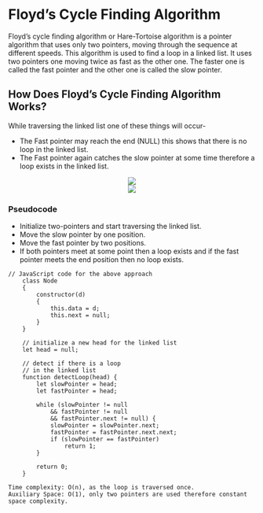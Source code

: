 # Floyd’s Cycle Finding Algorithm

Floyd’s cycle finding algorithm or Hare-Tortoise algorithm is a pointer algorithm that uses only two pointers, moving through the sequence at different speeds. This algorithm is used to find a loop in a linked list. It uses two pointers one moving twice as fast as the other one. The faster one is called the fast pointer and the other one is called the slow pointer.

## How Does Floyd’s Cycle Finding Algorithm Works?

While traversing the linked list one of these things will occur-

- The Fast pointer may reach the end (NULL) this shows that there is no loop in the linked list.
- The Fast pointer again catches the slow pointer at some time therefore a loop exists in the linked list.

<center>
    <img src="images/Floyd’s Cycle Finding Algorithm image1.jpg">
</center>

<center>
    <img src="images/Floyd’s Cycle Finding Algorithm image2.jpg">
</center>

### Pseudocode

- Initialize two-pointers and start traversing the linked list.
- Move the slow pointer by one position.
- Move the fast pointer by two positions.
- If both pointers meet at some point then a loop exists and if the fast pointer meets the end position then no loop exists.

```
// JavaScript code for the above approach
    class Node
    {
        constructor(d)
        {
            this.data = d;
            this.next = null;
        }
    }

    // initialize a new head for the linked list
    let head = null;

    // detect if there is a loop
    // in the linked list
    function detectLoop(head) {
        let slowPointer = head;
        let fastPointer = head;

        while (slowPointer != null
            && fastPointer != null
            && fastPointer.next != null) {
            slowPointer = slowPointer.next;
            fastPointer = fastPointer.next.next;
            if (slowPointer == fastPointer)
                return 1;
        }

        return 0;
    }

```

```
Time complexity: O(n), as the loop is traversed once.
Auxiliary Space: O(1), only two pointers are used therefore constant space complexity.
```
